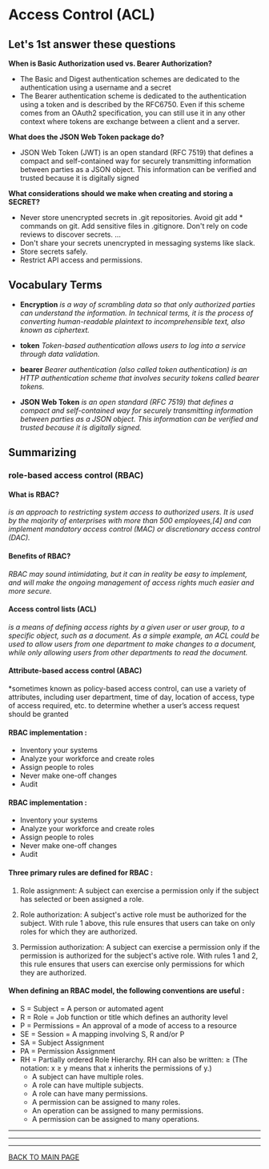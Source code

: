 # **Access Control (ACL)**


## **Let's 1st answer these questions**

**When is Basic Authorization used vs. Bearer Authorization?**
* The Basic and Digest authentication schemes are dedicated to the authentication using a username and a secret 
* The Bearer authentication scheme is dedicated to the authentication using a token and is described by the RFC6750. Even if this scheme comes from an OAuth2 specification, you can still use it in any other context where tokens are exchange between a client and a server.

**What does the JSON Web Token package do?**
* JSON Web Token (JWT) is an open standard (RFC 7519) that defines a compact and self-contained way for securely transmitting information between parties as a JSON object. This information can be verified and trusted because it is digitally signed

**What considerations should we make when creating and storing a SECRET?**
* Never store unencrypted secrets in .git repositories. Avoid git add * commands on git. Add sensitive files in .gitignore. Don't rely on code reviews to discover secrets. ...
* Don't share your secrets unencrypted in messaging systems like slack.
* Store secrets safely.
* Restrict API access and permissions.


## **Vocabulary Terms**
* **Encryption**
*is a way of scrambling data so that only authorized parties can understand the information. In technical terms, it is the process of converting human-readable plaintext to incomprehensible text, also known as ciphertext.*

* **token**
*Token-based authentication allows users to log into a service through data validation.*

* **bearer**
*Bearer authentication (also called token authentication) is an HTTP authentication scheme that involves security tokens called bearer tokens.*

* **JSON Web Token**
*is an open standard (RFC 7519) that defines a compact and self-contained way for securely transmitting information between parties as a JSON object. This information can be verified and trusted because it is digitally signed.*



## **Summarizing**

### **role-based access control (RBAC)**

#### **What is RBAC?**
*is an approach to restricting system access to authorized users. It is used by the majority of enterprises with more than 500 employees,[4] and can implement mandatory access control (MAC) or discretionary access control (DAC).*

#### **Benefits of RBAC?**
*RBAC may sound intimidating, but it can in reality be easy to implement, and will make the ongoing management of access rights much easier and more secure.*

#### **Access control lists (ACL)**
*is a means of defining access rights by a given user or user group, to a specific object, such as a document.  As a simple example, an ACL could be used to allow users from one department to make changes to a document, while only allowing users from other departments to read the document.*

#### **Attribute-based access control (ABAC)**
*sometimes known as policy-based access control, can use a variety of attributes, including user department, time of day, location of access, type of access required, etc. to determine whether a user’s access request should be granted


#### **RBAC implementation :**

* Inventory your systems
* Analyze your workforce and create roles
* Assign people to roles
* Never make one-off changes
* Audit



#### **RBAC implementation :**

* Inventory your systems
* Analyze your workforce and create roles
* Assign people to roles
* Never make one-off changes
* Audit


#### **Three primary rules are defined for RBAC :**

1. Role assignment: A subject can exercise a permission only if the subject has selected or been assigned a role.

2. Role authorization: A subject's active role must be authorized for the subject. With rule 1 above, this rule ensures that users can take on only roles for which they are authorized.

3. Permission authorization: A subject can exercise a permission only if the permission is authorized for the subject's active role. With rules 1 and 2, this rule ensures that users can exercise only permissions for which they are authorized.


#### **When defining an RBAC model, the following conventions are useful :**

* S = Subject = A person or automated agent
* R = Role = Job function or title which defines an authority level
* P = Permissions = An approval of a mode of access to a resource
* SE = Session = A mapping involving S, R and/or P
* SA = Subject Assignment
* PA = Permission Assignment
* RH = Partially ordered Role Hierarchy. RH can also be written: ≥ (The notation: x ≥ y means that x inherits the permissions of y.)
  * A subject can have multiple roles.
  * A role can have multiple subjects.
  * A role can have many permissions.
  * A permission can be assigned to many roles.
  * An operation can be assigned to many permissions.
  * A permission can be assigned to many operations.




***
***
***
[BACK TO MAIN PAGE](https://github.com/farahalwahaibi/Reading-Notes/blob/main/README.md)
